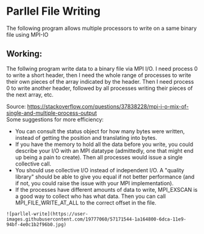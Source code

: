 <h1>Parllel File Writing</h1>
<p>
  The following program allows multiple processors to write on a same binary file using MPI-IO
</p>
<div>
  <h2>Working:</h2>
  <p>
    The follwing program write data to a binary file via MPI I/O. I need process 0 to write a short header, then I need the whole range of processes to write their own pieces of the array indicated by the header. Then I need process 0 to write another header, followed by all processes writing their pieces of the next array, etc. 
  </p>
</div>
<div>
  <div>
    Source: <a href="https://stackoverflow.com/questions/37838228/mpi-i-o-mix-of-single-and-multiple-process-output">https://stackoverflow.com/questions/37838228/mpi-i-o-mix-of-single-and-multiple-process-output</a>
  </div>
  <div>
    Some suggestions for more efficiency:
    <ul>
       <li>
      You can consult the status object for how many bytes were written, instead of getting the position and translating into                            bytes.</li>
      <li>
        If you have the memory to hold all the data before you write, you could describe your I/O with an MPI datatype (admittedly, one that might end up being a pain to create). Then all processes would issue a single collective call.
      </li>
      <li>
         You should use collective I/O instead of independent I/O. A "quality library" should be able to give you equal if not better performance (and if not, you could raise the issue with your MPI implementation).
      </li>
      <li>
        If the processes have different amounts of data to write, MPI_EXSCAN is a good way to collect who has what data. Then you can call MPI_FILE_WRITE_AT_ALL to the correct offset in the file.
      </li>
    </ul>

    ![parllel-write](https://user-images.githubusercontent.com/19777060/57171544-1a164800-6dca-11e9-94bf-4e0c1b2f96b0.jpg)
  </div>
</div>

